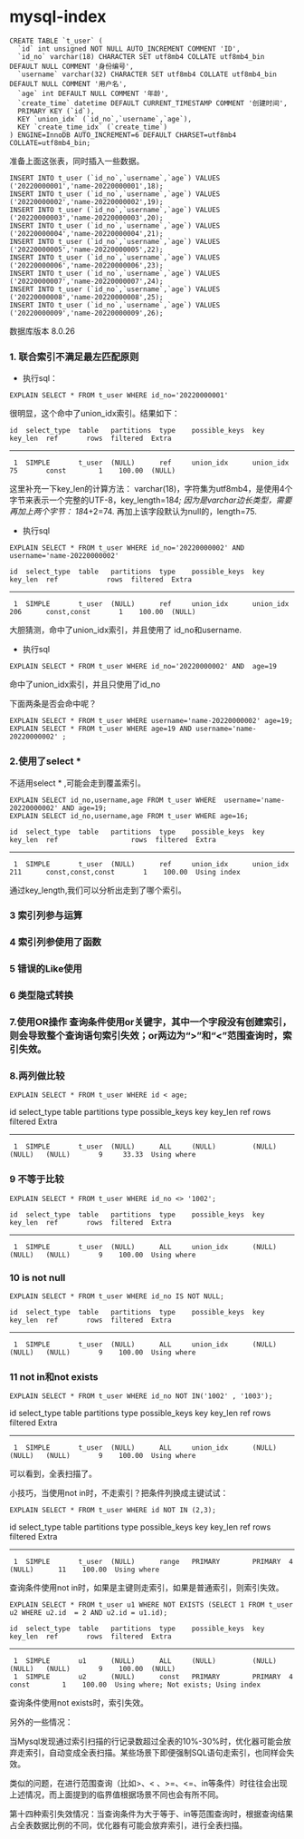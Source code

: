 # mysql-index

```
CREATE TABLE `t_user` (
  `id` int unsigned NOT NULL AUTO_INCREMENT COMMENT 'ID',
  `id_no` varchar(18) CHARACTER SET utf8mb4 COLLATE utf8mb4_bin DEFAULT NULL COMMENT '身份编号',
  `username` varchar(32) CHARACTER SET utf8mb4 COLLATE utf8mb4_bin DEFAULT NULL COMMENT '用户名',
  `age` int DEFAULT NULL COMMENT '年龄',
  `create_time` datetime DEFAULT CURRENT_TIMESTAMP COMMENT '创建时间',
  PRIMARY KEY (`id`),
  KEY `union_idx` (`id_no`,`username`,`age`),
  KEY `create_time_idx` (`create_time`)
) ENGINE=InnoDB AUTO_INCREMENT=6 DEFAULT CHARSET=utf8mb4 COLLATE=utf8mb4_bin;
```
准备上面这张表，同时插入一些数据。
```
INSERT INTO t_user (`id_no`,`username`,`age`) VALUES ('20220000001','name-20220000001',18);
INSERT INTO t_user (`id_no`,`username`,`age`) VALUES ('20220000002','name-20220000002',19);
INSERT INTO t_user (`id_no`,`username`,`age`) VALUES ('20220000003','name-20220000003',20);
INSERT INTO t_user (`id_no`,`username`,`age`) VALUES ('20220000004','name-20220000004',21);
INSERT INTO t_user (`id_no`,`username`,`age`) VALUES ('20220000005','name-20220000005',22);
INSERT INTO t_user (`id_no`,`username`,`age`) VALUES ('20220000006','name-20220000006',23);
INSERT INTO t_user (`id_no`,`username`,`age`) VALUES ('20220000007','name-20220000007',24);
INSERT INTO t_user (`id_no`,`username`,`age`) VALUES ('20220000008','name-20220000008',25);
INSERT INTO t_user (`id_no`,`username`,`age`) VALUES ('20220000009','name-20220000009',26);
```
数据库版本 8.0.26
### 1. 联合索引不满足最左匹配原则 

- 执行sql： 
```
EXPLAIN SELECT * FROM t_user WHERE id_no='20220000001'
```
很明显，这个命中了union_idx索引。结果如下：

    id  select_type  table   partitions  type    possible_keys  key        key_len  ref       rows  filtered  Extra   
------  -----------  ------  ----------  ------  -------------  ---------  -------  ------  ------  --------  --------
     1  SIMPLE       t_user  (NULL)      ref     union_idx      union_idx  75       const        1    100.00  (NULL)  

这里补充一下key_len的计算方法：
varchar(18)，字符集为utf8mb4，是使用4个字节来表示一个完整的UTF-8，key_length=18*4;
因为是varchar边长类型，需要再加上两个字节： 18*4+2=74. 再加上该字段默认为null的，length=75.

- 执行sql
```
EXPLAIN SELECT * FROM t_user WHERE id_no='20220000002' AND  username='name-20220000002' 
```
    id  select_type  table   partitions  type    possible_keys  key        key_len  ref            rows  filtered  Extra   
------  -----------  ------  ----------  ------  -------------  ---------  -------  -----------  ------  --------  --------
     1  SIMPLE       t_user  (NULL)      ref     union_idx      union_idx  206      const,const       1    100.00  (NULL)  

大胆猜测，命中了union_idx索引，并且使用了 id_no和username.

- 执行sql
```
EXPLAIN SELECT * FROM t_user WHERE id_no='20220000002' AND  age=19
```
命中了union_idx索引，并且只使用了id_no

下面两条是否会命中呢？
```
EXPLAIN SELECT * FROM t_user WHERE username='name-20220000002' age=19;
EXPLAIN SELECT * FROM t_user WHERE age=19 AND username='name-20220000002' ;
```
### 2.使用了select *
不适用select * ,可能会走到覆盖索引。
```
EXPLAIN SELECT id_no,username,age FROM t_user WHERE  username='name-20220000002' AND age=19;
EXPLAIN SELECT id_no,username,age FROM t_user WHERE age=16;
```
    id  select_type  table   partitions  type    possible_keys  key        key_len  ref                  rows  filtered  Extra        
------  -----------  ------  ----------  ------  -------------  ---------  -------  -----------------  ------  --------  -------------
     1  SIMPLE       t_user  (NULL)      ref     union_idx      union_idx  211      const,const,const       1    100.00  Using index  

通过key_length,我们可以分析出走到了哪个索引。

### 3 索引列参与运算
### 4 索引列参使用了函数
### 5 错误的Like使用
### 6 类型隐式转换
### 7.使用OR操作  查询条件使用or关键字，其中一个字段没有创建索引，则会导致整个查询语句索引失效；or两边为“>”和“<”范围查询时，索引失效。
### 8.两列做比较
```
EXPLAIN SELECT * FROM t_user WHERE id < age;
```

   id  select_type  table   partitions  type    possible_keys  key     key_len  ref       rows  filtered  Extra        
------  -----------  ------  ----------  ------  -------------  ------  -------  ------  ------  --------  -------------
     1  SIMPLE       t_user  (NULL)      ALL     (NULL)         (NULL)  (NULL)   (NULL)       9     33.33  Using where  

### 9 不等于比较
```
EXPLAIN SELECT * FROM t_user WHERE id_no <> '1002';
```
    id  select_type  table   partitions  type    possible_keys  key     key_len  ref       rows  filtered  Extra        
------  -----------  ------  ----------  ------  -------------  ------  -------  ------  ------  --------  -------------
     1  SIMPLE       t_user  (NULL)      ALL     union_idx      (NULL)  (NULL)   (NULL)       9    100.00  Using where  

### 10 is not null
```
EXPLAIN SELECT * FROM t_user WHERE id_no IS NOT NULL;
```

    id  select_type  table   partitions  type    possible_keys  key     key_len  ref       rows  filtered  Extra        
------  -----------  ------  ----------  ------  -------------  ------  -------  ------  ------  --------  -------------
     1  SIMPLE       t_user  (NULL)      ALL     union_idx      (NULL)  (NULL)   (NULL)       9    100.00  Using where  

### 11 not in和not exists

```
EXPLAIN SELECT * FROM t_user WHERE id_no NOT IN('1002' , '1003');
```
  id  select_type  table   partitions  type    possible_keys  key     key_len  ref       rows  filtered  Extra        
------  -----------  ------  ----------  ------  -------------  ------  -------  ------  ------  --------  -------------
     1  SIMPLE       t_user  (NULL)      ALL     union_idx      (NULL)  (NULL)   (NULL)       9    100.00  Using where  

可以看到，全表扫描了。

小技巧，当使用not in时，不走索引？把条件列换成主键试试：
```
EXPLAIN SELECT * FROM t_user WHERE id NOT IN (2,3);
```
   id  select_type  table   partitions  type    possible_keys  key      key_len  ref       rows  filtered  Extra        
------  -----------  ------  ----------  ------  -------------  -------  -------  ------  ------  --------  -------------
     1  SIMPLE       t_user  (NULL)      range   PRIMARY        PRIMARY  4        (NULL)      11    100.00  Using where  


查询条件使用not in时，如果是主键则走索引，如果是普通索引，则索引失效。

```
EXPLAIN SELECT * FROM t_user u1 WHERE NOT EXISTS (SELECT 1 FROM t_user u2 WHERE u2.id  = 2 AND u2.id = u1.id);
```

    id  select_type  table   partitions  type    possible_keys  key      key_len  ref       rows  filtered  Extra                                 
------  -----------  ------  ----------  ------  -------------  -------  -------  ------  ------  --------  --------------------------------------
     1  SIMPLE       u1      (NULL)      ALL     (NULL)         (NULL)   (NULL)   (NULL)       9    100.00  (NULL)                                
     1  SIMPLE       u2      (NULL)      const   PRIMARY        PRIMARY  4        const        1    100.00  Using where; Not exists; Using index 

查询条件使用not exists时，索引失效。



另外的一些情况：


当Mysql发现通过索引扫描的行记录数超过全表的10%-30%时，优化器可能会放弃走索引，自动变成全表扫描。某些场景下即便强制SQL语句走索引，也同样会失效。

类似的问题，在进行范围查询（比如>、< 、>=、<=、in等条件）时往往会出现上述情况，而上面提到的临界值根据场景不同也会有所不同。

第十四种索引失效情况：当查询条件为大于等于、in等范围查询时，根据查询结果占全表数据比例的不同，优化器有可能会放弃索引，进行全表扫描。